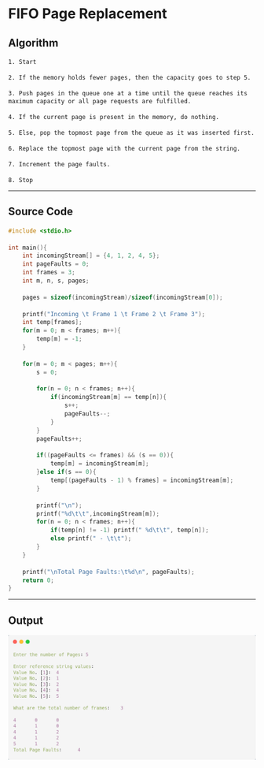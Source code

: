 # FIFO Page Replacement

## Algorithm
    
    1. Start

    2. If the memory holds fewer pages, then the capacity goes to step 5.

    3. Push pages in the queue one at a time until the queue reaches its maximum capacity or all page requests are fulfilled.
 
    4. If the current page is present in the memory, do nothing.
    
    5. Else, pop the topmost page from the queue as it was inserted first.
 
    6. Replace the topmost page with the current page from the string.
 
    7. Increment the page faults.
 
    8. Stop
---

## Source Code

```c
#include <stdio.h>

int main(){
    int incomingStream[] = {4, 1, 2, 4, 5};
    int pageFaults = 0;
    int frames = 3;
    int m, n, s, pages;

    pages = sizeof(incomingStream)/sizeof(incomingStream[0]);

    printf("Incoming \t Frame 1 \t Frame 2 \t Frame 3");
    int temp[frames];
    for(m = 0; m < frames; m++){
        temp[m] = -1;
    }

    for(m = 0; m < pages; m++){
        s = 0;

        for(n = 0; n < frames; n++){
            if(incomingStream[m] == temp[n]){
                s++;
                pageFaults--;
            }
        }
        pageFaults++;
        
        if((pageFaults <= frames) && (s == 0)){
            temp[m] = incomingStream[m];
        }else if(s == 0){
            temp[(pageFaults - 1) % frames] = incomingStream[m];
        }
      
        printf("\n");
        printf("%d\t\t",incomingStream[m]);
        for(n = 0; n < frames; n++){
            if(temp[n] != -1) printf(" %d\t\t", temp[n]);
            else printf(" - \t\t");
        }
    }

    printf("\nTotal Page Faults:\t%d\n", pageFaults);
    return 0;
}
```

---

## Output

![FIFO Page Replacement](./LR10.png)
